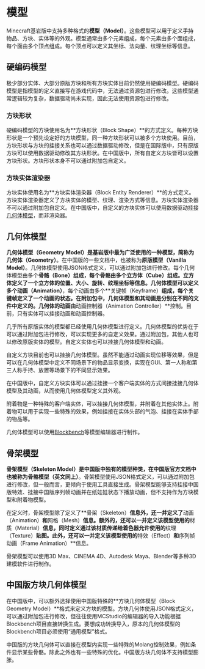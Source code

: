 # 模型

Minecraft基岩版中支持多种格式的**模型（Model）**。这些模型可以用于定义手持物品、方块、实体等的外观。模型通常由多个元素组成，每个元素由多个面组成，每个面由多个顶点组成。每个顶点可以定义其坐标、法向量、纹理坐标等信息。

## 硬编码模型

极少部分实体、大部分原版方块和所有方块实体目前仍然使用硬编码模型。硬编码模型是指模型的定义直接写在游戏代码中，无法通过资源包进行修改。这些模型通常逻辑较为复杂，数据驱动尚未实现，因此无法使用资源包进行修改。

### 方块形状

硬编码模型的方块使用名为**方块形状（Block Shape）**的方式定义。每种方块形状是一个预先设定好的方块模型，同一种方块形状可以被多个方块使用。目前，方块形状与方块的挂接关系也可以通过数据驱动修改，但是在国际版中，只有原版方块可以使用数据驱动修改其方块形状。在中国版中，所有自定义方块皆可以设置方块形状。方块形状本身不可以通过附加包自定义。

### 方块实体渲染器

方块实体使用名为**方块实体渲染器（Block Entity Renderer）**的方式定义。方块实体渲染器定义了方块实体的模型、纹理、渲染方式等信息。方块实体渲染器不可以通过附加包自定义。在中国版中，自定义的方块实体可以使用数据驱动挂接[几何体模型](#几何体模型)，而非渲染器。

## 几何体模型

**几何体模型（Geometry Model）**是基岩版中最为广泛使用的一种模型，简称为**几何体（Geometry）**。在中国版的一些文档中，也被称为**原版模型（Vanilla Model）**。几何体模型使用JSON格式定义，可以通过附加包进行修改。每个几何体模型由多个**骨骼（Bone）**组成，每个骨骼由多个**立方体（Cube）**组成。立方体定义了一个立方体的位置、大小、旋转、纹理坐标等信息。几何体模型可以定义多个**动画（Animation）**，每个动画由多个**关键帧（Keyframe）**组成，每个关键帧定义了一个动画的状态。在附加包中，几何体模型和其动画是分别在不同的文件中定义的。几何体的动画由**动画控制器（Animation Controller）**控制。目前，只有实体可以挂接动画和动画控制器。

几乎所有原版实体的模型都已经使用几何体模型进行定义。几何体模型的优势在于可以通过附加包进行修改，可以实现更多的自定义效果。通过附加包，其他人也可以修改原版实体的模型。自定义实体也可以挂接几何体模型和动画。

自定义方块目前也可以挂接几何体模型。虽然不能通过动画实现位移等效果，但是可以在几何体模型中定义不同场景下的物品显示变换，实现在GUI、第一人称和第三人称手持、放置等场景下的不同显示效果。

在中国版中，自定义方块实体可以通过挂接一个客户端实体的方式间接挂接几何体模型及其动画，从而使用几何体模型定义其外观。

附着物是一种特殊的客户端实体，可以挂接几何体模型，并附着在其他实体上。附着物可以用于实现一些特殊的效果，例如挂接在实体头部的气泡、挂接在实体手部的物品等。

几何体模型可以使用[Blockbench](https://blockbench.net/)等模型编辑器进行制作。

## 骨架模型

**骨架模型（Skeleton Model）**是中国版中独有的模型种类，在中国版官方文档中也被称为**骨骼模型（**英文同上**）**。骨架模型使用JSON格式定义，可以通过附加包进行修改，但一般而言，更倾向于使用工具直接生成。骨架模型能够支持挂接中国版特效、挂接中国版序列帧动画并在纸娃娃状态下播放动画，但不支持作为方块模型和附着物模型。

在定义时，骨架模型除了定义了**骨架（Skeleton）**信息外，还一并定义了**动画（Animation）**和**网格（Mesh）**信息。额外的，还可以一并定义该模型使用的**材质（Material）**信息，同时定义通过该材质传递给着色器允许使用的**纹理（Texture）**贴图。此外，还可以一并定义该模型使用的**特效（Effect）**和**序列帧动画（Frame Animation）**信息。

骨架模型可以使用3D Max、CINEMA 4D、Autodesk Maya、Blender等多种3D建模软件进行制作。

## 中国版方块几何体模型

在中国版中，可以额外选择使用中国版特殊的**方块几何体模型（Block Geometry Model）**格式来定义方块的模型。方块几何体使用JSON格式定义，可以通过附加包进行修改，但往往使用MCStudio的编辑器的导入功能根据Blockbench项目直接转换生成。要想成功转换导入，原本的几何体模型的Blockbench项目必须使用“通用模型”格式。

中国版的方块几何体可以直接在模型内实现一些特殊的Molang控制效果，例如条件显示某些骨骼。除此之外也有一些特殊的优化。中国版方块几何体不支持模型膨胀。